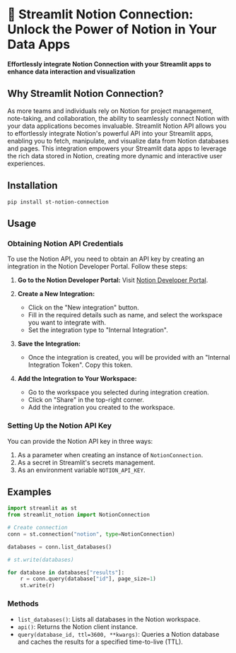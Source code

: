 # 🔗 Streamlit Notion Connection: Unlock the Power of Notion in Your Data Apps

**Effortlessly integrate Notion Connection with your Streamlit apps to enhance data interaction and visualization**

## Why Streamlit Notion Connection?

As more teams and individuals rely on Notion for project management, note-taking, and collaboration, the ability to seamlessly connect Notion with your data applications becomes invaluable. Streamlit Notion API allows you to effortlessly integrate Notion's powerful API into your Streamlit apps, enabling you to fetch, manipulate, and visualize data from Notion databases and pages. This integration empowers your Streamlit data apps to leverage the rich data stored in Notion, creating more dynamic and interactive user experiences.

## Installation

`pip install st-notion-connection`

## Usage
### Obtaining Notion API Credentials

To use the Notion API, you need to obtain an API key by creating an integration in the Notion Developer Portal. Follow these steps:

1. **Go to the Notion Developer Portal:**
   Visit [Notion Developer Portal](https://www.notion.so/my-integrations).

2. **Create a New Integration:**
   - Click on the "New integration" button.
   - Fill in the required details such as name, and select the workspace you want to integrate with.
   - Set the integration type to "Internal Integration".

3. **Save the Integration:**
   - Once the integration is created, you will be provided with an "Internal Integration Token". Copy this token.

4. **Add the Integration to Your Workspace:**
   - Go to the workspace you selected during integration creation.
   - Click on "Share" in the top-right corner.
   - Add the integration you created to the workspace.

### Setting Up the Notion API Key

You can provide the Notion API key in three ways:
1. As a parameter when creating an instance of `NotionConnection`.
2. As a secret in Streamlit's secrets management.
3. As an environment variable `NOTION_API_KEY`.

## Examples
```python
import streamlit as st
from streamlit_notion import NotionConnection

# Create connection
conn = st.connection("notion", type=NotionConnection)

databases = conn.list_databases()

# st.write(databases)

for database in databases["results"]:
    r = conn.query(database["id"], page_size=1)
    st.write(r)
```

### Methods

- `list_databases()`: Lists all databases in the Notion workspace.
- `api()`: Returns the Notion client instance.
- `query(database_id, ttl=3600, **kwargs)`: Queries a Notion database and caches the results for a specified time-to-live (TTL).
